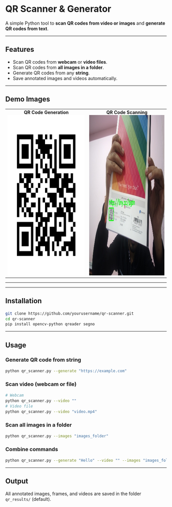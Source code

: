 # QR Scanner & Generator

A simple Python tool to **scan QR codes from video or images** and **generate QR codes from text**.  

---

## Features

- Scan QR codes from **webcam** or **video files**.  
- Scan QR codes from **all images in a folder**.  
- Generate QR codes from any **string**.  
- Save annotated images and videos automatically.  

---


## Demo Images

<table>
<tr>
<td align="center">
<b>QR Code Generation</b><br>
<img src="https://github.com/Gaurav14cs17/QRCode_BARCode_Gen-Scanner/blob/main/QR_Code/images/p1.png" width="500" height="500" />
</td>
<td align="center">
<b>QR Code Scanning</b><br>
<img src="https://github.com/Gaurav14cs17/QRCode_BARCode_Gen-Scanner/blob/main/QR_Code/images/p2.jpg" width="500" height="500" />
</td>
</tr>
</table>

---

---

## Installation

```bash
git clone https://github.com/yourusername/qr-scanner.git
cd qr-scanner
pip install opencv-python qreader segno
````

---

## Usage

### Generate QR code from string

```bash
python qr_scanner.py --generate "https://example.com"
```

### Scan video (webcam or file)

```bash
# Webcam
python qr_scanner.py --video ""
# Video file
python qr_scanner.py --video "video.mp4"
```

### Scan all images in a folder

```bash
python qr_scanner.py --images "images_folder"
```

### Combine commands

```bash
python qr_scanner.py --generate "Hello" --video "" --images "images_folder"
```

---

## Output
 All annotated images, frames, and videos are saved in the folder `qr_results/` (default).



